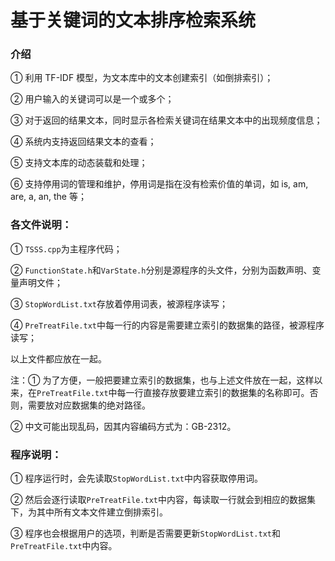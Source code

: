# 基于关键词的文本排序检索系统
### 介绍
① 利用 TF-IDF 模型，为文本库中的文本创建索引（如倒排索引）；

② 用户输入的关键词可以是一个或多个；

③ 对于返回的结果文本，同时显示各检索关键词在结果文本中的出现频度信息；

④ 系统内支持返回结果文本的查看；

⑤ 支持文本库的动态装载和处理；

⑥ 支持停用词的管理和维护，停用词是指在没有检索价值的单词，如 is, am, are, a, an, the 等；


### 各文件说明：

① `TSSS.cpp`为主程序代码；

② `FunctionState.h`和`VarState.h`分别是源程序的头文件，分别为函数声明、变量声明文件；

③ `StopWordList.txt`存放着停用词表，被源程序读写；

④ `PreTreatFile.txt`中每一行的内容是需要建立索引的数据集的路径，被源程序读写；


以上文件都应放在一起。



注：① 为了方便，一般把要建立索引的数据集，也与上述文件放在一起，这样以来，在`PreTreatFile.txt`中每一行直接存放要建立索引的数据集的名称即可。否则，需要放对应数据集的绝对路径。

② 中文可能出现乱码，因其内容编码方式为：GB-2312。



### 程序说明：

① 程序运行时，会先读取`StopWordList.txt`中内容获取停用词。

② 然后会逐行读取`PreTreatFile.txt`中内容，每读取一行就会到相应的数据集下，为其中所有文本文件建立倒排索引。


③ 程序也会根据用户的选项，判断是否需要更新`StopWordList.txt`和`PreTreatFile.txt`中内容。
